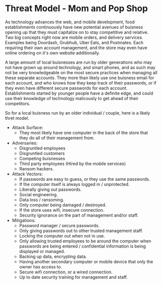 # Threat Model - Mom and Pop Shop

As technology advances the web, and mobile development, food establishments continuously have new potential avenues of buisness opening up that they must capitalize on to stay competitive and relative. Two big concepts right now are mobile orders, and delivery services. Examples being Doordash, Grubhub, Uber Eats, and Postmates. Each requiring their own account management, and the store may even have online ordering on it's own website additionally. 

A large amount of local buisnesses are run by older generations who may not have grown up around technology, and smart phones, and as such may not be very knowledgeable on the most secure practices when managing all these separate accounts. They more than likely use one buisness email for each account, and who knows how they keep track of their passwords, or if they even have different secure passwords for each account. Establishments started by younger people have a definite edge, and could use their knowledge of technology malicously to get ahead of their competitors.

So for a local buisness run by an older individual / couple, here is a likely thret model.

* Attack Surface:
    - They most likely have one computer in the back of the store that they do all of their management from.
* Adversaries:
    - Disgruntled employees
    - Disgruntled customers
    - Competing buisnesses
    - Third party employees (Hired by the mobile services)
    - Ransom hackers.
* Attack Vectors:
    - If passwords are easy to guess, or they use the same passwords.
    - If the computer itself is always logged in / unprotected.
    - Liberally giving out passwords.
    - Social engineering.
    - Data loss / ransoming.
    - Only computer being damaged / destroyed.
    - If the store uses wifi, insecure connection.
    - Security ignorance on the part of management and/or staff.
* Mitigations:
    - Password manager / secure passwords.
    - Only giving passwords out to other trusted management staff.
    - Locking the computer out when not in use.
    - Only allowing trusted employees to be around the computer when passwords are being entered / confidential information is being displayed or managed.
    - Backing up data, encrypting data.
    - Having another secondary computer or mobile device that only the owner has access to.
    - Secure wifi connection, or a wired connection.
    - Up to date security training for management and staff.